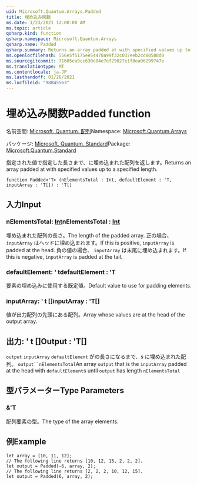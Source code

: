 ```yaml
---
uid: Microsoft.Quantum.Arrays.Padded
title: 埋め込み関数
ms.date: 1/23/2021 12:00:00 AM
ms.topic: article
qsharp.kind: function
qsharp.namespace: Microsoft.Quantum.Arrays
qsharp.name: Padded
qsharp.summary: Returns an array padded at with specified values up to a specified length.
ms.openlocfilehash: 556e5f5175ee54470a99f32c037eeb2cd80588d0
ms.sourcegitcommit: 71605ea9cc630e84e7ef29027e1f0ea06299747e
ms.translationtype: MT
ms.contentlocale: ja-JP
ms.lasthandoff: 01/26/2021
ms.locfileid: "98845563"
---
```

# <a name="padded-function"></a><span data-ttu-id="e42f0-102">埋め込み関数</span><span class="sxs-lookup"><span data-stu-id="e42f0-102">Padded function</span></span>

<span data-ttu-id="e42f0-103">名前空間: [Microsoft. Quantum. 配列](xref:Microsoft.Quantum.Arrays)</span><span class="sxs-lookup"><span data-stu-id="e42f0-103">Namespace: [Microsoft.Quantum.Arrays](xref:Microsoft.Quantum.Arrays)</span></span>

<span data-ttu-id="e42f0-104">パッケージ: [Microsoft. Quantum. Standard](https://nuget.org/packages/Microsoft.Quantum.Standard)</span><span class="sxs-lookup"><span data-stu-id="e42f0-104">Package: [Microsoft.Quantum.Standard](https://nuget.org/packages/Microsoft.Quantum.Standard)</span></span>


<span data-ttu-id="e42f0-105">指定された値で指定した長さまで、に埋め込まれた配列を返します。</span><span class="sxs-lookup"><span data-stu-id="e42f0-105">Returns an array padded at with specified values up to a specified length.</span></span>

```qsharp
function Padded<'T> (nElementsTotal : Int, defaultElement : 'T, inputArray : 'T[]) : 'T[]
```


## <a name="input"></a><span data-ttu-id="e42f0-106">入力</span><span class="sxs-lookup"><span data-stu-id="e42f0-106">Input</span></span>

### <a name="nelementstotal--int"></a><span data-ttu-id="e42f0-107">nElementsTotal: [Int](xref:microsoft.quantum.lang-ref.int)</span><span class="sxs-lookup"><span data-stu-id="e42f0-107">nElementsTotal : [Int](xref:microsoft.quantum.lang-ref.int)</span></span>

<span data-ttu-id="e42f0-108">埋め込まれた配列の長さ。</span><span class="sxs-lookup"><span data-stu-id="e42f0-108">The length of the padded array.</span></span> <span data-ttu-id="e42f0-109">正の場合、 `inputArray` はヘッドに埋め込まれます。</span><span class="sxs-lookup"><span data-stu-id="e42f0-109">If this is positive, `inputArray` is padded at the head.</span></span> <span data-ttu-id="e42f0-110">負の値の場合、 `inputArray` は末尾に埋め込まれます。</span><span class="sxs-lookup"><span data-stu-id="e42f0-110">If this is negative, `inputArray` is padded at the tail.</span></span>


### <a name="defaultelement--t"></a><span data-ttu-id="e42f0-111">defaultElement: ' t</span><span class="sxs-lookup"><span data-stu-id="e42f0-111">defaultElement : 'T</span></span>

<span data-ttu-id="e42f0-112">要素の埋め込みに使用する既定値。</span><span class="sxs-lookup"><span data-stu-id="e42f0-112">Default value to use for padding elements.</span></span>


### <a name="inputarray--t"></a><span data-ttu-id="e42f0-113">inputArray: ' t []</span><span class="sxs-lookup"><span data-stu-id="e42f0-113">inputArray : 'T[]</span></span>

<span data-ttu-id="e42f0-114">値が出力配列の先頭にある配列。</span><span class="sxs-lookup"><span data-stu-id="e42f0-114">Array whose values are at the head of the output array.</span></span>



## <a name="output--t"></a><span data-ttu-id="e42f0-115">出力: ' t []</span><span class="sxs-lookup"><span data-stu-id="e42f0-115">Output : 'T[]</span></span>

<span data-ttu-id="e42f0-116">`output` `inputArray` `defaultElement` がの長さになるまで、s に埋め込まれた配列。 `output``nElementsTotal`</span><span class="sxs-lookup"><span data-stu-id="e42f0-116">An array `output` that is the `inputArray` padded at the head with `defaultElement`s until `output` has length `nElementsTotal`</span></span>

## <a name="type-parameters"></a><span data-ttu-id="e42f0-117">型パラメーター</span><span class="sxs-lookup"><span data-stu-id="e42f0-117">Type Parameters</span></span>

### <a name="t"></a><span data-ttu-id="e42f0-118">&</span><span class="sxs-lookup"><span data-stu-id="e42f0-118">'T</span></span>

<span data-ttu-id="e42f0-119">配列要素の型。</span><span class="sxs-lookup"><span data-stu-id="e42f0-119">The type of the array elements.</span></span>

## <a name="example"></a><span data-ttu-id="e42f0-120">例</span><span class="sxs-lookup"><span data-stu-id="e42f0-120">Example</span></span>

```qsharp
let array = [10, 11, 12];
// The following line returns [10, 12, 15, 2, 2, 2].
let output = Padded(-6, array, 2);
// The following line returns [2, 2, 2, 10, 12, 15].
let output = Padded(6, array, 2);
```